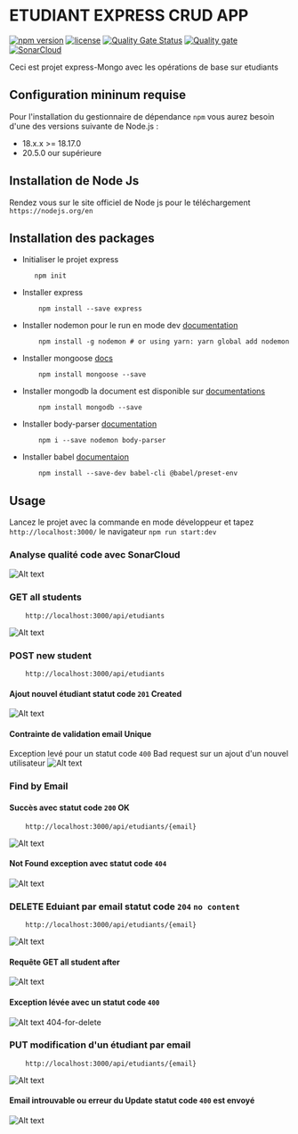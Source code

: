 # ETUDIANT EXPRESS CRUD APP 
[![npm version](https://img.shields.io/npm/v/npm.svg)](https://www.npmjs.com/package/npm/v/10.2.4#npm---a-javascript-package-manager)
[![license](https://img.shields.io/npm/l/npm.svg)](https://npm.im/npm)
[![Quality Gate Status](https://sonarcloud.io/api/project_badges/measure?project=moAllElite_express-etudiant&metric=alert_status)](https://sonarcloud.io/summary/new_code?id=moAllElite_express-etudiant)
[![Quality gate](https://sonarcloud.io/api/project_badges/quality_gate?project=moAllElite_express-etudiant)](https://sonarcloud.io/summary/new_code?id=moAllElite_express-etudiant)
[![SonarCloud](https://sonarcloud.io/images/project_badges/sonarcloud-orange.svg)](https://sonarcloud.io/summary/new_code?id=moAllElite_express-etudiant)

Ceci est projet express-Mongo avec les opérations de base sur etudiants

## Configuration mininum requise
Pour l'installation du gestionnaire de dépendance `npm` vous aurez besoin d'une des versions suivante de Node.js :
-   18.x.x >= 18.17.0
-   20.5.0 our supérieure
## Installation de Node Js
Rendez vous sur le site officiel de Node js pour le téléchargement
`https://nodejs.org/en`
## Installation des packages
-   Initialiser le projet express

     ```````
        npm init
    ```````
- Installer express 
    ```````
        npm install --save express
    ```````
- Installer nodemon pour le run en mode dev [documentation](https://www.npmjs.com/package/nodemon)
    ```````
        npm install -g nodemon # or using yarn: yarn global add nodemon
    ```````
- Installer mongoose [docs](https://mongoosejs.com/docs/index.html)
    ```````
        npm install mongoose --save
    ```````
-  Installer mongodb la document est disponible sur [documentations](https://cloud.mongodb.com/)
    ```````
        npm install mongodb --save
    ````````
- Installer body-parser [documentation](https://www.npmjs.com/package/body-parser)
    ````````
        npm i --save nodemon body-parser
    ````````
- Installer babel [documentaion](https://www.npmjs.com/package/@babel/preset-env)
    ``````
        npm install --save-dev babel-cli @babel/preset-env
    ``````
## Usage

Lancez le projet avec la commande en mode développeur et tapez  `http://localhost:3000/` le navigateur
    ````````
        npm run start:dev
    ````````
### Analyse qualité code avec SonarCloud
![Alt text](https://github.com/moAllElite/express-etudiant/blob/main/src/assets/sonar.png)

### GET all students
```````
    http://localhost:3000/api/etudiants
```````
![Alt text](https://github.com/moAllElite/express-etudiant/blob/main/src/assets/liste_des_etudiants.png)

### POST new student
```````
    http://localhost:3000/api/etudiants
```````
#### Ajout nouvel étudiant statut code `201` Created
![Alt text](https://github.com/moAllElite/express-etudiant/blob/main/src/assets/new_student.png)
#### Contrainte de validation email Unique 
Exception levé pour un statut code `400` Bad request sur un ajout d'un nouvel utilisateur
![Alt text](https://github.com/moAllElite/express-etudiant/blob/main/src/assets/contrainte_unique_email.png)
### Find by Email
#### Succès avec statut code `200` OK
```````
    http://localhost:3000/api/etudiants/{email}
```````
![Alt text](https://github.com/moAllElite/express-etudiant/blob/main/src/assets/find_by_email.png)
####  Not Found  exception avec statut code `404`
![Alt text](https://github.com/moAllElite/express-etudiant/blob/main/src/assets/student_not_found.png)
### DELETE Eduiant par email statut code `204` `no content`
```````
    http://localhost:3000/api/etudiants/{email}
```````
![Alt text](https://github.com/moAllElite/express-etudiant/blob/main/src/assets/delete-student-by-email.png)
#### Requête GET all student after 
![Alt text](https://github.com/moAllElite/express-etudiant/blob/main/src/assets/after-delete.png)
#### Exception lévée avec un statut code `400` 
![Alt text](https://github.com/moAllElite/express-etudiant/blob/main/src/assets/404-for-delete.png)
404-for-delete 
### PUT modification d'un étudiant par email
```````
    http://localhost:3000/api/etudiants/{email}
```````
![Alt text](https://github.com/moAllElite/express-etudiant/blob/main/src/assets/put-success.png)
#### Email introuvable ou erreur du Update statut code `400` est envoyé
![Alt text](https://github.com/moAllElite/express-etudiant/blob/main/src/assets/put-failed.png)